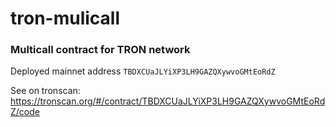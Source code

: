 # tron-mulicall

### Multicall contract for TRON network

Deployed mainnet address 
```TBDXCUaJLYiXP3LH9GAZQXywvoGMtEoRdZ```

See on tronscan:
https://tronscan.org/#/contract/TBDXCUaJLYiXP3LH9GAZQXywvoGMtEoRdZ/code 
